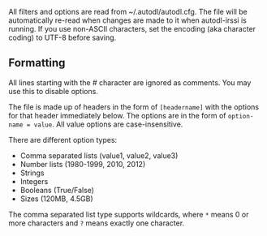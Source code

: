 All filters and options are read from ~/.autodl/autodl.cfg. The file will be automatically re-read when changes are made to it when autodl-irssi is running. If you use non-ASCII characters, set the encoding (aka character coding) to UTF-8 before saving.

## Formatting
All lines starting with the # character are ignored as comments. You may use this to disable options.

The file is made up of headers in the form of ``[headername]`` with the options for that header immediately below. The options are in the form of ``option-name = value``. All value options are case-insensitive.

There are different option types:
* Comma separated lists (value1, value2, value3)
* Number lists (1980-1999, 2010, 2012)
* Strings
* Integers
* Booleans (True/False)
* Sizes (120MB, 4.5GB)

The comma separated list type supports wildcards, where ``*`` means 0 or more characters and ``?`` means exactly one character.
